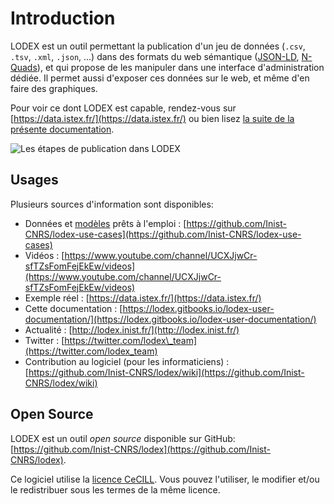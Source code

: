 # Introduction

LODEX est un outil permettant la publication d'un jeu de données \(`.csv`, `.tsv`, `.xml`, `.json`, ...\) dans des formats du web sémantique \([JSON-LD](https://json-ld.org/), [N-Quads](https://www.w3.org/TR/n-quads/)\), et qui propose de les manipuler dans une interface d'administration dédiée. Il permet aussi d'exposer ces données sur le web, et même d'en faire des graphiques.

Pour voir ce dont LODEX est capable, rendez-vous sur [https://data.istex.fr/](https://data.istex.fr/) ou bien lisez [la suite de la présente documentation](//Installation/README.md).

![Les étapes de publication dans LODEX](https://camo.githubusercontent.com/a06c4e0ddb2d326a96390d57cb34fc0102f91605/68747470733a2f2f646f63732e676f6f676c652e636f6d2f64726177696e67732f642f652f32504143582d31765141387a65326b746b524c585a4239734e576b667430635570665f6a4f4a62546651413741747a76777352667377424375695777457349336b76487a417a6d5a4e687a34437863655051303263412f7075623f773d39303426683d353831)

## Usages

Plusieurs sources d'information sont disponibles:

* Données et [modèles](/Administration/Modèle/README.md) prêts à l'emploi :
  [https://github.com/Inist-CNRS/lodex-use-cases](https://github.com/Inist-CNRS/lodex-use-cases)
* Vidéos :
  [https://www.youtube.com/channel/UCXJjwCr-sfTZsFomFejEkEw/videos](https://www.youtube.com/channel/UCXJjwCr-sfTZsFomFejEkEw/videos)
* Exemple réel :
  [https://data.istex.fr/](https://data.istex.fr/)
* Cette documentation :
  [https://lodex.gitbooks.io/lodex-user-documentation/](https://lodex.gitbooks.io/lodex-user-documentation/)
* Actualité :
  [http://lodex.inist.fr/](http://lodex.inist.fr/)
* Twitter :
  [https://twitter.com/lodex\_team](https://twitter.com/lodex_team)
* Contribution au logiciel \(pour les informaticiens\) :
  [https://github.com/Inist-CNRS/lodex/wiki](https://github.com/Inist-CNRS/lodex/wiki)

## Open Source

LODEX est un outil _open source_ disponible sur GitHub: [https://github.com/Inist-CNRS/lodex](https://github.com/Inist-CNRS/lodex).

Ce logiciel utilise la [licence CeCILL](http://www.cecill.info/). Vous pouvez l'utiliser, le modifier et/ou le redistribuer sous les termes de la même licence.
